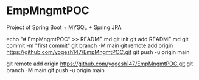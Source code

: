 # EmpMngmtPOC

Project of Spring Boot + MYSQL + Spring JPA 

echo "# EmpMngmtPOC" >> README.md
git init
git add README.md
git commit -m "first commit"
git branch -M main
git remote add origin https://github.com/yogesh147/EmpMngmtPOC.git
git push -u origin main

git remote add origin https://github.com/yogesh147/EmpMngmtPOC.git
git branch -M main
git push -u origin main
